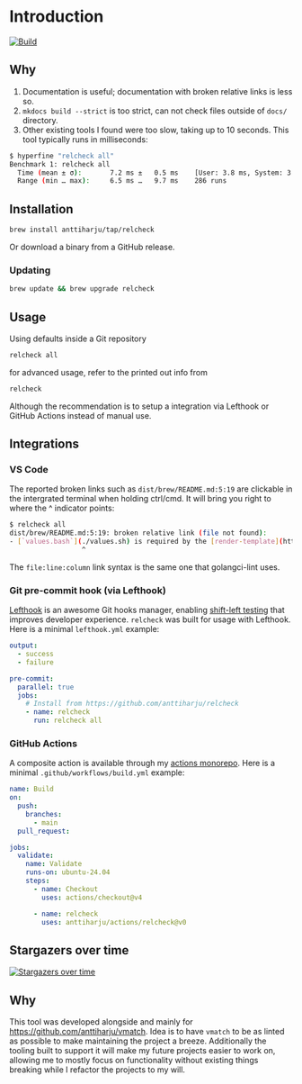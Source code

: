 # Introduction

[![Build](https://github.com/anttiharju/relcheck/actions/workflows/build.yml/badge.svg?event=push)](https://github.com/anttiharju/relcheck/actions/workflows/build.yml)

## Why

1. Documentation is useful; documentation with broken relative links is less so.
2. `mkdocs build --strict` is too strict, can not check files outside of `docs/` directory.
3. Other existing tools I found were too slow, taking up to 10 seconds. This tool typically runs in milliseconds:

```sh
$ hyperfine "relcheck all"
Benchmark 1: relcheck all
  Time (mean ± σ):       7.2 ms ±   0.5 ms    [User: 3.8 ms, System: 3.2 ms]
  Range (min … max):     6.5 ms …   9.7 ms    286 runs
```

## Installation

```sh
brew install anttiharju/tap/relcheck
```

Or download a binary from a GitHub release.

### Updating

```sh
brew update && brew upgrade relcheck
```

## Usage

Using defaults inside a Git repository

```sh
relcheck all
```

for advanced usage, refer to the printed out info from

```sh
relcheck
```

Although the recommendation is to setup a integration via Lefthook or GitHub Actions instead of manual use.

## Integrations

### VS Code

The reported broken links such as `dist/brew/README.md:5:19` are clickable in the intergrated terminal when holding ctrl/cmd. It will bring you right to where the ^ indicator points:

```sh
$ relcheck all
dist/brew/README.md:5:19: broken relative link (file not found):
- [`values.bash`](./values.sh) is required by the [render-template](https://github.com/anttiharju/actions/tree/v0/render-template) action.
                  ^
```

The `file:line:column` link syntax is the same one that golangci-lint uses.

### Git pre-commit hook (via Lefthook)

[Lefthook](https://github.com/evilmartians/lefthook) is an awesome Git hooks manager, enabling [shift-left testing](https://en.wikipedia.org/wiki/Shift-left_testing) that improves developer experience. `relcheck` was built for usage with Lefthook. Here is a minimal `lefthook.yml` example:

```yml
output:
  - success
  - failure

pre-commit:
  parallel: true
  jobs:
    # Install from https://github.com/anttiharju/relcheck
    - name: relcheck
      run: relcheck all
```

### GitHub Actions

A composite action is available through my [actions monorepo](https://github.com/anttiharju/actions/tree/v0/relcheck). Here is a minimal `.github/workflows/build.yml` example:

```yml
name: Build
on:
  push:
    branches:
      - main
  pull_request:

jobs:
  validate:
    name: Validate
    runs-on: ubuntu-24.04
    steps:
      - name: Checkout
        uses: actions/checkout@v4

      - name: relcheck
        uses: anttiharju/actions/relcheck@v0
```

## Stargazers over time

[![Stargazers over time](https://starchart.cc/anttiharju/relcheck.svg?variant=adaptive)](https://starchart.cc/anttiharju/relcheck)

## Why

This tool was developed alongside and mainly for https://github.com/anttiharju/vmatch. Idea is to have `vmatch` to be as linted as possible to make maintaining the project a breeze. Additionally the tooling built to support it will make my future projects easier to work on, allowing me to mostly focus on functionality without existing things breaking while I refactor the projects to my will.
